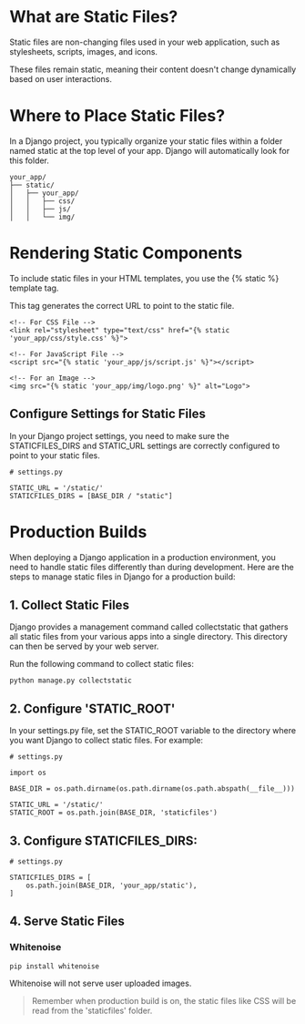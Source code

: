 # What are Static Files?

Static files are non-changing files used in your web application, such as stylesheets, scripts, images, and icons. 

These files remain static, meaning their content doesn't change dynamically based on user interactions.

# Where to Place Static Files? 

In a Django project, you typically organize your static files within a folder named static at the top level of your app. Django will automatically look for this folder.

```
your_app/
├── static/
│   ├── your_app/
│   │   ├── css/
│   │   ├── js/
│   │   └── img/

```

# Rendering Static Components

To include static files in your HTML templates, you use the {% static %} template tag. 

This tag generates the correct URL to point to the static file.

```
<!-- For CSS File -->
<link rel="stylesheet" type="text/css" href="{% static 'your_app/css/style.css' %}">

<!-- For JavaScript File -->
<script src="{% static 'your_app/js/script.js' %}"></script>

<!-- For an Image -->
<img src="{% static 'your_app/img/logo.png' %}" alt="Logo">
```

## Configure Settings for Static Files

In your Django project settings, you need to make sure the STATICFILES_DIRS and STATIC_URL settings are correctly configured to point to your static files.

```
# settings.py

STATIC_URL = '/static/'
STATICFILES_DIRS = [BASE_DIR / "static"]
```

# Production Builds

When deploying a Django application in a production environment, you need to handle static files differently than during development. Here are the steps to manage static files in Django for a production build: 

## 1. Collect Static Files

Django provides a management command called collectstatic that gathers all static files from your various apps into a single directory. This directory can then be served by your web server.

Run the following command to collect static files:

```
python manage.py collectstatic 
```

## 2. Configure 'STATIC_ROOT' 

In your settings.py file, set the STATIC_ROOT variable to the directory where you want Django to collect static files. For example:

```
# settings.py

import os

BASE_DIR = os.path.dirname(os.path.dirname(os.path.abspath(__file__)))

STATIC_URL = '/static/'
STATIC_ROOT = os.path.join(BASE_DIR, 'staticfiles')

```

## 3. Configure STATICFILES_DIRS:

```
# settings.py

STATICFILES_DIRS = [
    os.path.join(BASE_DIR, 'your_app/static'),
]
```

## 4. Serve Static Files 

### Whitenoise

```
pip install whitenoise
```

Whitenoise will not serve user uploaded images. 

> Remember when production build is on, the static files like CSS will be read from the 'staticfiles' folder.
